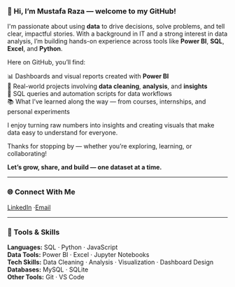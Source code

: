 ### 👋 Hi, I’m Mustafa Raza — welcome to my GitHub!

I'm passionate about using **data** to drive decisions, solve problems, and tell clear, impactful stories. With a background in IT and a strong interest in data analysis, I’m building hands-on experience across tools like **Power BI**, **SQL**, **Excel**, and **Python**.

Here on GitHub, you’ll find:

📊 Dashboards and visual reports created with **Power BI**  
📁 Real-world projects involving **data cleaning**, **analysis**, and **insights**  
🔎 SQL queries and automation scripts for data workflows  
📚 What I’ve learned along the way — from courses, internships, and personal experiments

I enjoy turning raw numbers into insights and creating visuals that make data easy to understand for everyone.

Thanks for stopping by — whether you’re exploring, learning, or collaborating!

**Let’s grow, share, and build — one dataset at a time.**

---

### 🌐 Connect With Me  
[LinkedIn](https://www.linkedin.com/in/mustafa-data-analyst) ·[Email](mailto:connectmustafaraza@gmail.com)

---

### 🧰 Tools & Skills  
**Languages:** SQL · Python · JavaScript  
**Data Tools:** Power BI · Excel · Jupyter Notebooks  
**Tech Skills:** Data Cleaning · Analysis · Visualization · Dashboard Design  
**Databases:** MySQL · SQLite  
**Other Tools:** Git · VS Code
